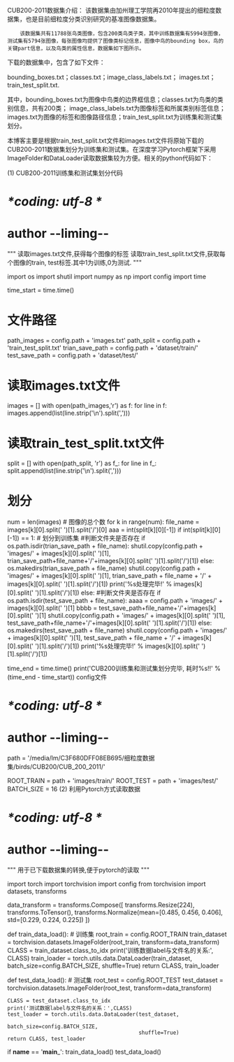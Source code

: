 CUB200-2011数据集介绍：
        该数据集由加州理工学院再2010年提出的细粒度数据集，也是目前细粒度分类识别研究的基准图像数据集。

        该数据集共有11788张鸟类图像，包含200类鸟类子类，其中训练数据集有5994张图像，测试集有5794张图像，每张图像均提供了图像类标记信息，图像中鸟的bounding box，鸟的关键part信息，以及鸟类的属性信息，数据集如下图所示。



下载的数据集中，包含了如下文件：

bounding_boxes.txt；classes.txt；image_class_labels.txt； images.txt； train_test_split.txt.

其中，bounding_boxes.txt为图像中鸟类的边界框信息；classes.txt为鸟类的类别信息，共有200类； image_class_labels.txt为图像标签和所属类别标签信息；images.txt为图像的标签和图像路径信息；train_test_split.txt为训练集和测试集划分。

本博客主要是根据train_test_split.txt文件和images.txt文件将原始下载的CUB200-2011数据集划分为训练集和测试集。在深度学习Pytorch框架下采用ImageFolder和DataLoader读取数据集较为方便。相关的python代码如下：

(1) CUB200-2011训练集和测试集划分代码
 # *_*coding: utf-8 *_*
 # author --liming--
 
"""
读取images.txt文件,获得每个图像的标签
读取train_test_split.txt文件,获取每个图像的train, test标签.其中1为训练,0为测试.
"""
 
import os
import shutil
import numpy as np
import config
import time
 
time_start = time.time()
 
# 文件路径
path_images = config.path + 'images.txt'
path_split = config.path + 'train_test_split.txt'
trian_save_path = config.path + 'dataset/train/'
test_save_path = config.path + 'dataset/test/'
 
# 读取images.txt文件
images = []
with open(path_images,'r') as f:
    for line in f:
        images.append(list(line.strip('\n').split(',')))
 
# 读取train_test_split.txt文件
split = []
with open(path_split, 'r') as f_:
    for line in f_:
        split.append(list(line.strip('\n').split(',')))
 
# 划分
num = len(images) # 图像的总个数
for k in range(num):
    file_name = images[k][0].split(' ')[1].split('/')[0]
    aaa = int(split[k][0][-1])
    if int(split[k][0][-1]) == 1: # 划分到训练集
        #判断文件夹是否存在
        if os.path.isdir(trian_save_path + file_name):
            shutil.copy(config.path + 'images/' + images[k][0].split(' ')[1], trian_save_path+file_name+'/'+images[k][0].split(' ')[1].split('/')[1])
        else:
            os.makedirs(trian_save_path + file_name)
            shutil.copy(config.path + 'images/' + images[k][0].split(' ')[1], trian_save_path + file_name + '/' + images[k][0].split(' ')[1].split('/')[1])
        print('%s处理完毕!' % images[k][0].split(' ')[1].split('/')[1])
    else:
         #判断文件夹是否存在
         if os.path.isdir(test_save_path + file_name):
             aaaa = config.path + 'images/' + images[k][0].split(' ')[1]
             bbbb = test_save_path+file_name+'/'+images[k][0].split(' ')[1]
             shutil.copy(config.path + 'images/' + images[k][0].split(' ')[1], test_save_path+file_name+'/'+images[k][0].split(' ')[1].split('/')[1])
         else:
             os.makedirs(test_save_path + file_name)
             shutil.copy(config.path + 'images/' + images[k][0].split(' ')[1], test_save_path + file_name + '/' + images[k][0].split(' ')[1].split('/')[1])
         print('%s处理完毕!' % images[k][0].split(' ')[1].split('/')[1])
 
time_end = time.time()
print('CUB200训练集和测试集划分完毕, 耗时%s!!' % (time_end - time_start))
config文件
# *_*coding: utf-8 *_*
# author --liming--
 
path = '/media/lm/C3F680DFF08EB695/细粒度数据集/birds/CUB200/CUB_200_2011/'
 
ROOT_TRAIN = path + 'images/train/'
ROOT_TEST = path + 'images/test/'
BATCH_SIZE = 16
(2) 利用Pytorch方式读取数据
# *_*coding: utf-8 *_*
# author --liming--
 
"""
用于已下载数据集的转换,便于pytorch的读取
"""
 
import torch
import torchvision
import config
from torchvision import datasets, transforms
 
data_transform = transforms.Compose([
    transforms.Resize(224),
    transforms.ToTensor(),
    transforms.Normalize(mean=[0.485, 0.456, 0.406], std=[0.229, 0.224, 0.225])
])
 
def train_data_load():
    # 训练集
    root_train = config.ROOT_TRAIN
    train_dataset = torchvision.datasets.ImageFolder(root_train,
                                                     transform=data_transform)
    CLASS = train_dataset.class_to_idx
    print('训练数据label与文件名的关系:', CLASS)
    train_loader = torch.utils.data.DataLoader(train_dataset,
                                               batch_size=config.BATCH_SIZE,
                                               shuffle=True)
    return CLASS, train_loader
 
def test_data_load():
    # 测试集
    root_test = config.ROOT_TEST
    test_dataset = torchvision.datasets.ImageFolder(root_test,
                                                transform=data_transform)
 
    CLASS = test_dataset.class_to_idx
    print('测试数据label与文件名的关系：',CLASS)
    test_loader = torch.utils.data.DataLoader(test_dataset,
                                              batch_size=config.BATCH_SIZE,
                                              shuffle=True)
    return CLASS, test_loader
 
if __name__ == '__main___':
    train_data_load()
    test_data_load()